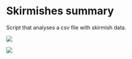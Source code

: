 # Skirmishes summary

Script that analyses a csv file with skirmish data.


![](https://i.imgur.com/DqGSnYA.png)

![](https://i.imgur.com/1UIOaNH.png)

